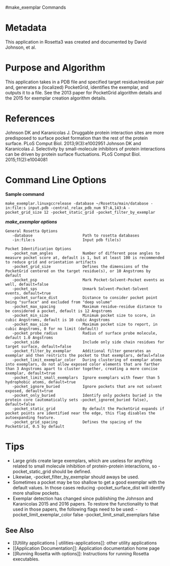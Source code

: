 #make_exemplar Commands

Metadata
========

This application in Rosetta3 was created and documented by David Johnson, et al.

Purpose and Algorithm
=====================

This application takes in a PDB file and specified target residue/residue pair and, generates a (localized) PocketGrid, identifies the exemplar, and outputs it to a file. See the 2013 paper for PocketGrid algorithm details and the 2015 for exemplar creation algorithm details.

References
==========

Johnson DK and Karanicolas J. Druggable protein interaction sites are more predisposed to surface pocket formation than the rest of the protein surface. PLoS Comput Biol. 2013;9(3):e1002951
Johnson DK and Karanicolas J. Selectivity by small-molecule inhibitors of protein interactions can be driven by protein surface fluctuations. PLoS Comput Biol. 2015;11(2):e1004081

Command Line Options
====================

**Sample command**

```
make_exemplar.linuxgccrelease -database ~/Rosetta/main/database -in:file:s input.pdb -central_relax_pdb_num 97:A,143:A -pocket_grid_size 12 -pocket_static_grid -pocket_filter_by_exemplar
```

***make_exemplar options***

```
General Rosetta Options
   -database                      Path to rosetta databases
   -in:file:s                     Input pdb file(s)

Pocket Identification Options
   -pocket_num_angles             Number of different pose angles to measure pocket score at, default is 1, but at least 100 is recommended to reduce grid and orientation artifacts
   -pocket_grid_size              Defines the dimensions of the PocketGrid centered on the target residue(s), or 10 Angstroms by default
   -pocket_psp                    Mark Pocket-Solvent-Pocket events as well, default=false
   -pocket_sps                    Unmark Solvent-Pocket-Solvent events, default=true
   -pocket_surface_dist           Distance to consider pocket point being "surface" and excluded from "deep volume"
   -pocket_max_spacing            Maximum residue-residue distance to be considered a pocket, default is 12 Angstroms
   -pocket_min_size               Minimum pocket size to score, in cubic Angstroms, default is 10 cubic Angstroms
   -pocket_max_size               Maximum pocket size to report, in cubic Angstroms, 0 for no limit (default)
   -pocket_probe_radius           Radius of surface probe molecule, default 1.0 Angstroms
   -pocket_side                   Include only side chain residues for target surface, default=false
   -pocket_filter_by_exemplar     Additional filter generates an exemplar and then restricts the pocket to that exemplars, defaul=false
   -pocket_limit_exemplar_color   During clustering of exemplar atoms into exemplars, do not allow exposed color elements that are farther than 3 Angstroms apart to cluster together, creating a more concise exemplar, default=true
   -pocket_limit_small_exemplars  Ignore exemplars with fewer than 5 hydrophobic atoms, default=true
   -pocket_ignore_buried          Ignore pockets that are not solvent exposed, default=true
   -pocket_only_buried            Identify only pockets buried in the protein core (automatically sets -pocket_ignored_buried false), default=false
   -pocket_static_grid            By default the PocketGrid expands if pocket points are identified near the edge, this flag disables the autoexpanding feature.
   -pocket_grid_spacing           Defines the spacing of the PocketGrid, 0.5 by default
```

Tips
====

* Large grids create large exemplars, which are useless for anything related to small molecule inhibition of protein-protein interactions, so -pocket_static_grid should be defined.
* Likewiae, -pocket_filter_by_exemplar should aways be used.
* Sometimes a pocket may be too shallow to get a good exemplar with the default values. In those cases reducing -pocket_surface_dist will identify more shallow pockets.
* Exemplar detection has changed since publishing the Johnson and Karanicolas 2015 and 2016 papers. To restore the functionality to that used in those papers, the following flags need to be used: -pocket_limit_exemplar_color false -pocket_limit_small_exemplars false

## See Also

* [[Utility applications | utilities-applications]]: other utility applications
* [[Application Documentation]]: Application documentation home page
* [[Running Rosetta with options]]: Instructions for running Rosetta executables.
